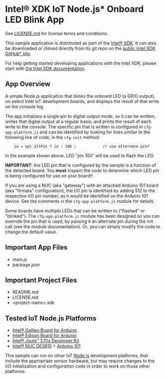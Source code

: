 Intel® XDK IoT Node.js* Onboard LED Blink App
=============================================
See [LICENSE.md](LICENSE.md) for license terms and conditions.

This sample application is distributed as part of the
[Intel® XDK](http://xdk.intel.com). It can also be downloaded
or cloned directly from its git repo on the
[public Intel XDK GitHub\* site](https://github.com/gomobile).

For help getting started developing applications with the
Intel XDK, please start with
[the Intel XDK documentation](https://software.intel.com/en-us/xdk/docs).

App Overview
------------
A simple Node.js application that blinks the onboard LED (a GPIO output),
on select Intel IoT development boards, and displays the result of that write
on the console log.

The app initializes a single pin to digital output mode, so it can be written;
writes that digital output at a regular basis; and prints the result of each
write to the console. The specific pin that is written is configured in
`cfg-app-platform.js` and can be identified by looking for lines similar to the
following line of code, in the `cfg.init` method:

~~~~~~~~~~~~~~~~~~~~~~~~~~~~~~~~~~~~~~~~~~~~~~~~~~~~~~~~~~~~~~~~~~~~~~~~~~~~~~~~
    io = opt.altPin ? io : 100 ;            // use alternate pin?
~~~~~~~~~~~~~~~~~~~~~~~~~~~~~~~~~~~~~~~~~~~~~~~~~~~~~~~~~~~~~~~~~~~~~~~~~~~~~~~~

In the example shown above, LED "pin 100" will be used to flash the LED.

**IMPORTANT:** the LED pin that is configured by the sample is a function of
the detected board. You **must** inspect the code to determine which LED pin
is being configured for use on your board!!

If you are using a NUC (aka "gateway") with an attached Arduino 101 board (aka
"firmata" configuration), the I/O pin is identified by adding 512 to the
respective I/O pin number, as it would be identified on the Arduino 101
device. See the comments in the `cfg-app-platform.js` module for details.

Some boards have multiple LEDs that can be written to ("flashed" or
"blinked"). The `cfg-app-platform.js` module has been designed so you can
override the pin that is used, by passing it an alternate pin during the init
call (see the module documentation). Or, you can simply modify the code to
change the default value.

Important App Files
-------------------
* main.js
* package.json

Important Project Files
-----------------------
* README.md
* LICENSE.md
* \<project-name\>.xdk

Tested IoT Node.js Platforms
----------------------------
* [Intel® Galileo Board for Arduino](http://intel.com/galileo)
* [Intel® Edison Board for Ardunio](http://intel.com/edison)
* [Intel® Joule™ 570x Developer Kit](http://intel.com/joule)
* [Intel® NUC DE3815](http://www.intel.com/nucsupport) + [Arduino 101](http://intel.com/arduino)

This sample can run on other IoT [Node.js](http://nodejs.org) development
platforms, that include the appropriate sensor hardware, but may require
changes to the I/O initialization and configuration code in order to work on
those other platforms.
